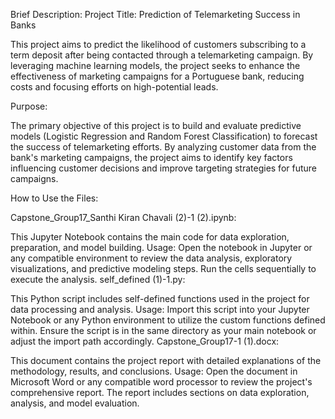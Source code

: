 Brief Description:
Project Title: Prediction of Telemarketing Success in Banks

This project aims to predict the likelihood of customers subscribing to a term deposit after being contacted through a telemarketing campaign. By leveraging machine learning models, the project seeks to enhance the effectiveness of marketing campaigns for a Portuguese bank, reducing costs and focusing efforts on high-potential leads.

Purpose:

The primary objective of this project is to build and evaluate predictive models (Logistic Regression and Random Forest Classification) to forecast the success of telemarketing efforts. By analyzing customer data from the bank's marketing campaigns, the project aims to identify key factors influencing customer decisions and improve targeting strategies for future campaigns.

How to Use the Files:

Capstone_Group17_Santhi Kiran Chavali (2)-1 (2).ipynb:

This Jupyter Notebook contains the main code for data exploration, preparation, and model building.
Usage: Open the notebook in Jupyter or any compatible environment to review the data analysis, exploratory visualizations, and predictive modeling steps. Run the cells sequentially to execute the analysis.
self_defined (1)-1.py:

This Python script includes self-defined functions used in the project for data processing and analysis.
Usage: Import this script into your Jupyter Notebook or any Python environment to utilize the custom functions defined within. Ensure the script is in the same directory as your main notebook or adjust the import path accordingly.
Capstone_Group17-1 (1).docx:

This document contains the project report with detailed explanations of the methodology, results, and conclusions.
Usage: Open the document in Microsoft Word or any compatible word processor to review the project's comprehensive report. The report includes sections on data exploration, analysis, and model evaluation.
